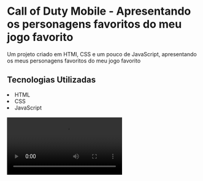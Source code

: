 <h1>Call of Duty Mobile - Apresentando os personagens favoritos do meu jogo favorito</h1>
<p>Um projeto criado em HTMl, CSS e um pouco de JavaScript, apresentando os  meus personagens favoritos do meu jogo favorito 
<h2>Tecnologias Utilizadas</h2>
<li>HTML</li>
<li>CSS</li>
<li>JavaScript</li><br>
<video src="assets/Scissor Seven_ Liga dos Assassinos - Google Chrome 2024-04-02 23-04-15.mp4">